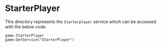 # StarterPlayer
This directory represents the `Starterplayer` service which can be accessed with the below code.
```luau
game.StarterPlayer
game:GetService("StarterPlayer")
```
